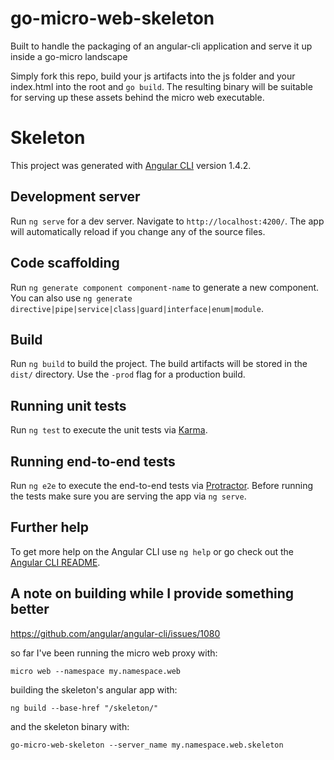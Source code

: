 go-micro-web-skeleton
=====================

Built to handle the packaging of an angular-cli application and serve it up inside a go-micro landscape

Simply fork this repo, build your js artifacts into the js folder and your index.html into the root and `go build`.  The resulting binary will be suitable for serving up these assets behind the micro web executable.

# Skeleton

This project was generated with [Angular CLI](https://github.com/angular/angular-cli) version 1.4.2.

## Development server

Run `ng serve` for a dev server. Navigate to `http://localhost:4200/`. The app will automatically reload if you change any of the source files.

## Code scaffolding

Run `ng generate component component-name` to generate a new component. You can also use `ng generate directive|pipe|service|class|guard|interface|enum|module`.

## Build

Run `ng build` to build the project. The build artifacts will be stored in the `dist/` directory. Use the `-prod` flag for a production build.

## Running unit tests

Run `ng test` to execute the unit tests via [Karma](https://karma-runner.github.io).

## Running end-to-end tests

Run `ng e2e` to execute the end-to-end tests via [Protractor](http://www.protractortest.org/).
Before running the tests make sure you are serving the app via `ng serve`.

## Further help

To get more help on the Angular CLI use `ng help` or go check out the [Angular CLI README](https://github.com/angular/angular-cli/blob/master/README.md).

## A note on building while I provide something better

https://github.com/angular/angular-cli/issues/1080

so far I've been running the micro web proxy with:

```
micro web --namespace my.namespace.web
```

building the skeleton's angular app with:

```
ng build --base-href "/skeleton/"
```

and the skeleton binary with:

```
go-micro-web-skeleton --server_name my.namespace.web.skeleton
```
